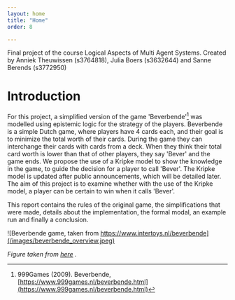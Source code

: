 ```yaml
---
layout: home
title: "Home"
order: 8

---
```


Final project of the course Logical Aspects of Multi Agent Systems. Created by Anniek Theuwissen (s3764818), Julia Boers 
(s3632644) and Sanne Berends (s3772950)

# Introduction
For this project, a simplified version of the game 'Beverbende'[^1] was modelled using epistemic logic for the strategy of 
the players. Beverbende is a simple Dutch game, where players have 4 cards each, and their goal is to minimize the total 
worth of their cards. During the game they can interchange their cards with cards from a deck. When they think their total 
card worth is lower than that of other players, they say 'Bever' and the game ends. We propose the use of a Kripke model 
to show the knowledge in the game, to guide the decision for a player to call 'Bever'. The Kripke model is updated after 
public announcements, which will be detailed later. The aim of this project is to examine whether with the use of the 
Kripke model, a player can be certain to win when it calls 'Bever'.

This report contains the rules of the original game, the simplifications that were made, details about the implementation, 
the formal modal, an example run and finally a conclusion.

![Beverbende game, taken from https://www.intertoys.nl/beverbende](/images/beverbende_overview.jpeg)

*Figure taken from [here](https://www.intertoys.nl/beverbende) .*

[^1]: 999Games (2009). Beverbende, [https://www.999games.nl/beverbende.html](https://www.999games.nl/beverbende.html)